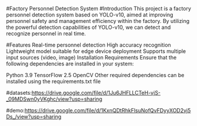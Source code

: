 

#Factory Personnel Detection System
#Introduction
This project is a factory personnel detection system based on YOLO-v10, aimed at improving personnel safety and management efficiency within the factory. By utilizing the powerful detection capabilities of YOLO-v10, we can detect and recognize personnel in real time.

#Features
Real-time personnel detection
High accuracy recognition
Lightweight model suitable for edge device deployment
Supports multiple input sources (video, image)
Installation
Requirements
Ensure that the following dependencies are installed in your system:

Python 3.9
TensorFlow 2.5
OpenCV
Other required dependencies can be installed using the requirements.txt file

#datasets:https://drive.google.com/file/d/1Ju6JHFLLCTeH-vjS-_09MDSwn0yVKghc/view?usp=sharing

#demo:https://drive.google.com/file/d/1KxnQDtRhkFlsuNofQvFDyyXOD2vj5Ds_/view?usp=sharing
